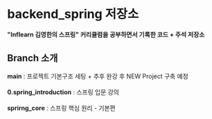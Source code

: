 # backend_spring 저장소
<strong>"Inflearn 김영한의 스프링" 커리큘럼을 공부하면서 기록한 코드 + 주석 저장소</strong> <br>

## Branch 소개 

<strong>main</strong> : 프로젝트 기본구조 세팅 + 추후 완강 후 NEW Project 구축 예정 <br> <br>
<strong>0.spring_introduction</strong> : 스프링 입문 강의 <br> <br>
<strong>sprirng_core</strong> : 스프링 핵심 원리 - 기본편 
